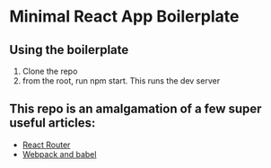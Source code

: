 # Minimal React App Boilerplate

## Using the boilerplate
1. Clone the repo
2. from the root, run npm start. This runs the dev server

## This repo is an amalgamation of a few super useful articles:
- [React Router](https://medium.com/@pshrmn/a-simple-react-router-v4-tutorial-7f23ff27adf)
- [Webpack and babel](https://www.robinwieruch.de/minimal-react-webpack-babel-setup/)
